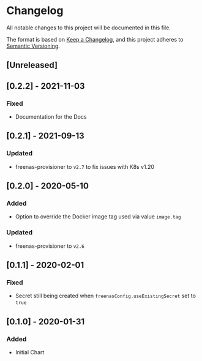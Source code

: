 # Changelog
All notable changes to this project will be documented in this file.

The format is based on [Keep a Changelog](https://keepachangelog.com/en/1.0.0/),
and this project adheres to [Semantic Versioning](https://semver.org/spec/v2.0.0.html).

## [Unreleased]

## [0.2.2] - 2021-11-03
### Fixed
- Documentation for the Docs

## [0.2.1] - 2021-09-13
### Updated
- freenas-provisioner to `v2.7` to fix issues with K8s v1.20

## [0.2.0] - 2020-05-10
### Added
- Option to override the Docker image tag used via value `image.tag`
### Updated
- freenas-provisioner to `v2.6`

## [0.1.1] - 2020-02-01
### Fixed
- Secret still being created when `freenasConfig.useExistingSecret` set to `true`

## [0.1.0] - 2020-01-31
### Added
- Initial Chart